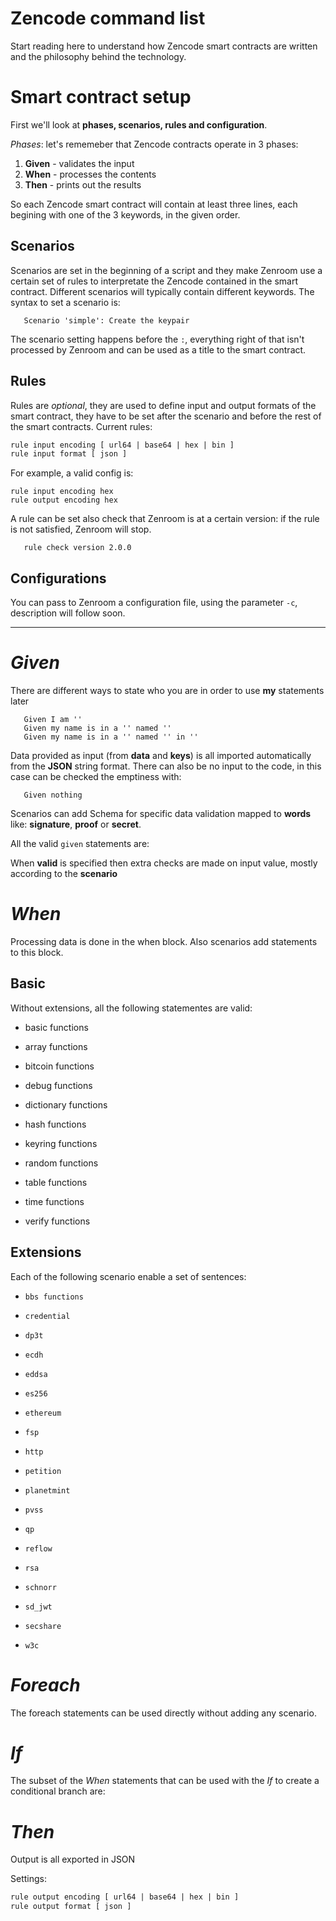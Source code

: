 # Zencode command list

Start reading here to understand how Zencode smart contracts are written and the philosophy behind the technology.

# Smart contract setup

First we'll look at **phases, scenarios, rules and configuration**.

*Phases*: let's rememeber that Zencode contracts operate in 3 phases:

1. **Given** - validates the input
2. **When** - processes the contents
3. **Then** - prints out the results

So each Zencode smart contract will contain at least three lines, each begining with one of the 3 keywords, in the given order.

## Scenarios

Scenarios are set in the beginning of a script and they make Zenroom use a certain set of rules to interpretate the Zencode contained in the smart contract. Different scenarios will typically contain different keywords. The syntax to set a scenario is:

```gherkin
   Scenario 'simple': Create the keypair
```

The scenario setting happens before the ```:```, everything right of that isn't processed by Zenroom and can be used as a title to the smart contract.

## Rules

Rules are *optional*, they are used to define input and output formats of the smart contract, they have to be set after the scenario and before the rest of the smart contracts. Current rules:

```txt
rule input encoding [ url64 | base64 | hex | bin ]
rule input format [ json ]
```

For example, a valid config is:

```gherkin
rule input encoding hex
rule output encoding hex
```

A rule can be set also check that Zenroom is at a certain version: if the rule is not satisfied, Zenroom will stop.

```gherkin
   rule check version 2.0.0
```

## Configurations

You can pass to Zenroom a configuration file, using the parameter ```-c```, description will follow soon.

---

# *Given*

There are different ways to state who you are in order to use **my** statements later

```gherkin
   Given I am ''
   Given my name is in a '' named ''
   Given my name is in a '' named '' in ''
```

Data provided as input (from **data** and **keys**) is all imported
automatically from the **JSON** string format.
There can also be no input to the code, in this case can be checked the emptiness with:

```gherkin
   Given nothing
```

Scenarios can add Schema for specific data validation mapped to **words** like: **signature**, **proof** or **secret**.

All the valid `given` statements are:

[](../_media/zencode_utterances_reworked.yaml ':include :fragment=given :type=code gherkin')


When **valid** is specified then extra checks are made on input value,
mostly according to the **scenario**


# *When*

Processing data is done in the when block. Also scenarios add statements to this block.

## Basic

Without extensions, all the following statementes are valid:

- basic functions

[](../_media/zencode_utterances_reworked.yaml ':include :fragment=when :type=code gherkin')
- array functions

[](../_media/zencode_utterances_reworked.yaml ':include :fragment=array :type=code gherkin')
- bitcoin functions

[](../_media/zencode_utterances_reworked.yaml ':include :fragment=bitcoin :type=code gherkin')
- debug functions

[](../_media/zencode_utterances_reworked.yaml ':include :fragment=debug :type=code gherkin')
- dictionary functions

[](../_media/zencode_utterances_reworked.yaml ':include :fragment=dictionary :type=code gherkin')
- hash functions

[](../_media/zencode_utterances_reworked.yaml ':include :fragment=hash :type=code gherkin')
- keyring functions

[](../_media/zencode_utterances_reworked.yaml ':include :fragment=keyring :type=code gherkin')
- random functions

[](../_media/zencode_utterances_reworked.yaml ':include :fragment=random :type=code gherkin')
- table functions

[](../_media/zencode_utterances_reworked.yaml ':include :fragment=table :type=code gherkin')
- time functions

[](../_media/zencode_utterances_reworked.yaml ':include :fragment=time :type=code gherkin')
- verify functions

[](../_media/zencode_utterances_reworked.yaml ':include :fragment=verify :type=code gherkin')

## Extensions

Each of the following scenario enable a set of sentences:
- `bbs functions`

[](../_media/zencode_utterances_reworked.yaml ':include :fragment=bbs :type=code gherkin')
- `credential`

[](../_media/zencode_utterances_reworked.yaml ':include :fragment=credential :type=code gherkin')
- `dp3t`

[](../_media/zencode_utterances_reworked.yaml ':include :fragment=dp3t :type=code gherkin')
- `ecdh`

[](../_media/zencode_utterances_reworked.yaml ':include :fragment=ecdh :type=code gherkin')
- `eddsa`

[](../_media/zencode_utterances_reworked.yaml ':include :fragment=eddsa :type=code gherkin')
- `es256`

[](../_media/zencode_utterances_reworked.yaml ':include :fragment=es256 :type=code gherkin')
- `ethereum`

[](../_media/zencode_utterances_reworked.yaml ':include :fragment=ethereum :type=code gherkin')
- `fsp`

[](../_media/zencode_utterances_reworked.yaml ':include :fragment=fsp :type=code gherkin')
- `http`

[](../_media/zencode_utterances_reworked.yaml ':include :fragment=http :type=code gherkin')
- `petition`

[](../_media/zencode_utterances_reworked.yaml ':include :fragment=petition :type=code gherkin')
- `planetmint`

[](../_media/zencode_utterances_reworked.yaml ':include :fragment=planetmint :type=code gherkin')
- `pvss`

[](../_media/zencode_utterances_reworked.yaml ':include :fragment=pvss :type=code gherkin')
- `qp`

[](../_media/zencode_utterances_reworked.yaml ':include :fragment=qp :type=code gherkin')
- `reflow`

[](../_media/zencode_utterances_reworked.yaml ':include :fragment=reflow :type=code gherkin')
- `rsa`

[](../_media/zencode_utterances_reworked.yaml ':include :fragment=rsa :type=code gherkin')
- `schnorr`

[](../_media/zencode_utterances_reworked.yaml ':include :fragment=schnorr :type=code gherkin')
- `sd_jwt`

[](../_media/zencode_utterances_reworked.yaml ':include :fragment=sd_jwt :type=code gherkin')
- `secshare`

[](../_media/zencode_utterances_reworked.yaml ':include :fragment=secshare :type=code gherkin')
- `w3c`

[](../_media/zencode_utterances_reworked.yaml ':include :fragment=w3c :type=code gherkin')

# *Foreach*

The foreach statements can be used directly without adding any scenario.

[](../_media/zencode_utterances_reworked.yaml ':include :fragment=foreach :type=code gherkin')

# *If*

The subset of the *When* statements that can be used with the *If* to create a conditional branch are:

[](../_media/zencode_utterances_reworked.yaml ':include :fragment=if_subset :type=code gherkin')

# *Then*

Output is all exported in JSON

[](../_media/zencode_utterances_reworked.yaml ':include :fragment=then :type=code gherkin')

Settings:
```txt
rule output encoding [ url64 | base64 | hex | bin ]
rule output format [ json ]
```
